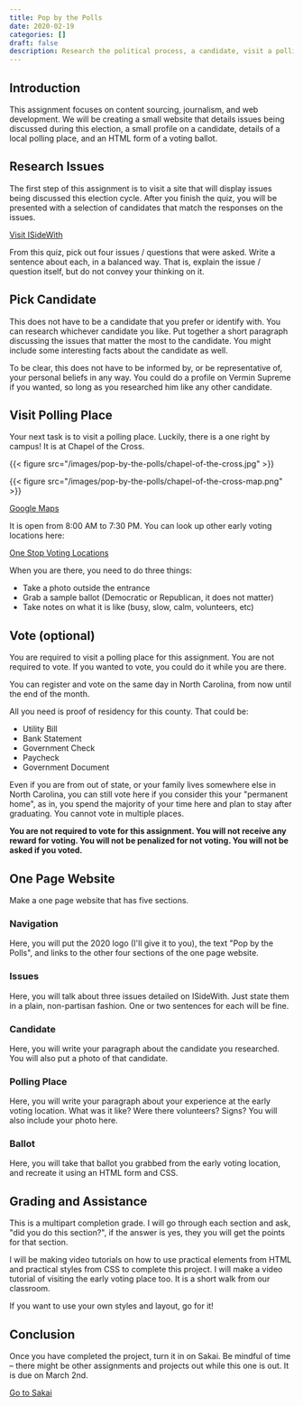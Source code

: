```yaml
---
title: Pop by the Polls
date: 2020-02-19
categories: []
draft: false
description: Research the political process, a candidate, visit a polling place, recreate a sample ballot, and make a website about it.
---
```


## Introduction

This assignment focuses on content sourcing, journalism, and web development. We will be creating a small website that details issues being discussed during this election, a small profile on a candidate, details of a local polling place, and an HTML form of a voting ballot.

## Research Issues

The first step of this assignment is to visit a site that will display issues being discussed this election cycle. After you finish the quiz, you will be presented with a selection of candidates that match the responses on the issues.

[Visit ISideWith](https://www.isidewith.com/)

From this quiz, pick out four issues / questions that were asked. Write a sentence about each, in a balanced way. That is, explain the issue / question itself, but do not convey your thinking on it.

## Pick Candidate

This does not have to be a candidate that you prefer or identify with. You can research whichever candidate you like. Put together a short paragraph discussing the issues that matter the most to the candidate. You might include some interesting facts about the candidate as well.

To be clear, this does not have to be informed by, or be representative of, your personal beliefs in any way. You could do a profile on Vermin Supreme if you wanted, so long as you researched him like any other candidate.

## Visit Polling Place

Your next task is to visit a polling place. Luckily, there is a one right by campus! It is at Chapel of the Cross.

{{< figure src="/images/pop-by-the-polls/chapel-of-the-cross.jpg" >}}

{{< figure src="/images/pop-by-the-polls/chapel-of-the-cross-map.png" >}}

[Google Maps](https://www.google.com/maps?q=chapel+of+the+cross&um=1&ie=UTF-8&sa=X&ved=2ahUKEwjhudnm0d_nAhXilXIEHVVCBGgQ_AUoAXoECBkQAw)

It is open from 8:00 AM to 7:30 PM. You can look up other early voting locations here:

[One Stop Voting Locations](https://vt.ncsbe.gov/ossite/)

When you are there, you need to do three things:

- Take a photo outside the entrance
- Grab a sample ballot (Democratic or Republican, it does not matter)
- Take notes on what it is like (busy, slow, calm, volunteers, etc)

## Vote (optional)

You are required to visit a polling place for this assignment. You are not required to vote. If you wanted to vote, you could do it while you are there.

You can register and vote on the same day in North Carolina, from now until the end of the month.

All you need is proof of residency for this county. That could be:

- Utility Bill
- Bank Statement
- Government Check
- Paycheck
- Government Document

Even if you are from out of state, or your family lives somewhere else in North Carolina, you can still vote here if you consider this your "permanent home", as in, you spend the majority of your time here and plan to stay after graduating. You cannot vote in multiple places.

**You are not required to vote for this assignment. You will not receive any reward for voting. You will not be penalized for not voting. You will not be asked if you voted.**

## One Page Website

Make a one page website that has five sections.

### Navigation

Here, you will put the 2020 logo (I'll give it to you), the text "Pop by the Polls", and links to the other four sections of the one page website.

### Issues

Here, you will talk about three issues detailed on ISideWith. Just state them in a plain, non-partisan fashion. One or two sentences for each will be fine.

### Candidate

Here, you will write your paragraph about the candidate you researched. You will also put a photo of that candidate.

### Polling Place

Here, you will write your paragraph about your experience at the early voting location. What was it like? Were there volunteers? Signs? You will also include your photo here.

### Ballot

Here, you will take that ballot you grabbed from the early voting location, and recreate it using an HTML form and CSS.

## Grading and Assistance

This is a multipart completion grade. I will go through each section and ask, "did you do this section?", if the answer is yes, they you will get the points for that section.

I will be making video tutorials on how to use practical elements from HTML and practical styles from CSS to complete this project. I will make a video tutorial of visiting the early voting place too. It is a short walk from our classroom.

If you want to use your own styles and layout, go for it!

## Conclusion

Once you have completed the project, turn it in on Sakai. Be mindful of time – there might be other assignments and projects out while this one is out. It is due on March 2nd.

[Go to Sakai](https://sakai.unc.edu)
